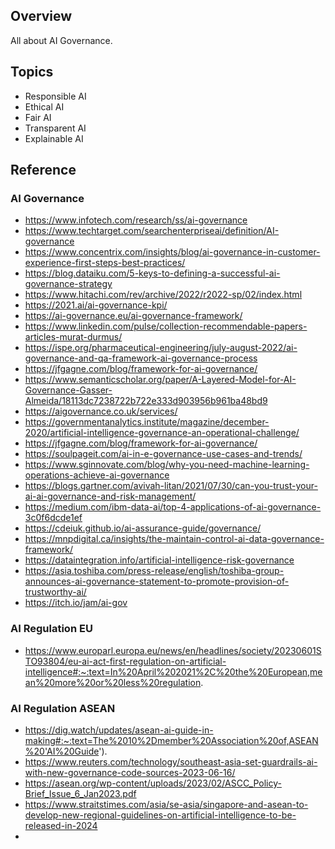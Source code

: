 ## Overview
All about AI Governance.

## Topics
- Responsible AI
- Ethical AI
- Fair AI
- Transparent AI
- Explainable AI

## Reference

### AI Governance
- https://www.infotech.com/research/ss/ai-governance
- https://www.techtarget.com/searchenterpriseai/definition/AI-governance
- https://www.concentrix.com/insights/blog/ai-governance-in-customer-experience-first-steps-best-practices/
- https://blog.dataiku.com/5-keys-to-defining-a-successful-ai-governance-strategy
- https://www.hitachi.com/rev/archive/2022/r2022-sp/02/index.html
- https://2021.ai/ai-governance-kpi/
- https://ai-governance.eu/ai-governance-framework/
- https://www.linkedin.com/pulse/collection-recommendable-papers-articles-murat-durmus/
- https://ispe.org/pharmaceutical-engineering/july-august-2022/ai-governance-and-qa-framework-ai-governance-process
- https://jfgagne.com/blog/framework-for-ai-governance/
- https://www.semanticscholar.org/paper/A-Layered-Model-for-AI-Governance-Gasser-Almeida/18113dc7238722b722e333d903956b961ba48bd9
- https://aigovernance.co.uk/services/
- https://governmentanalytics.institute/magazine/december-2020/artificial-intelligence-governance-an-operational-challenge/
- https://jfgagne.com/blog/framework-for-ai-governance/
- https://soulpageit.com/ai-in-e-governance-use-cases-and-trends/
- https://www.sginnovate.com/blog/why-you-need-machine-learning-operations-achieve-ai-governance
- https://blogs.gartner.com/avivah-litan/2021/07/30/can-you-trust-your-ai-ai-governance-and-risk-management/
- https://medium.com/ibm-data-ai/top-4-applications-of-ai-governance-3c0f6dcde1ef
- https://cdeiuk.github.io/ai-assurance-guide/governance/
- https://mnpdigital.ca/insights/the-maintain-control-ai-data-governance-framework/
- https://dataintegration.info/artificial-intelligence-risk-governance
- https://asia.toshiba.com/press-release/english/toshiba-group-announces-ai-governance-statement-to-promote-provision-of-trustworthy-ai/
- https://itch.io/jam/ai-gov


### AI Regulation EU
- https://www.europarl.europa.eu/news/en/headlines/society/20230601STO93804/eu-ai-act-first-regulation-on-artificial-intelligence#:~:text=In%20April%202021%2C%20the%20European,mean%20more%20or%20less%20regulation.

### AI Regulation ASEAN
- https://dig.watch/updates/asean-ai-guide-in-making#:~:text=The%2010%2Dmember%20Association%20of,ASEAN%20'AI%20Guide').
- https://www.reuters.com/technology/southeast-asia-set-guardrails-ai-with-new-governance-code-sources-2023-06-16/
- https://asean.org/wp-content/uploads/2023/02/ASCC_Policy-Brief_Issue_6_Jan2023.pdf
- https://www.straitstimes.com/asia/se-asia/singapore-and-asean-to-develop-new-regional-guidelines-on-artificial-intelligence-to-be-released-in-2024
- 

